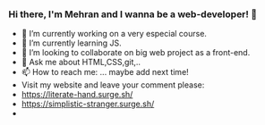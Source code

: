 ### Hi there, I'm Mehran and I wanna be a web-developer! 👋



- 🔭 I’m currently working on a very especial course.
- 🌱 I’m currently learning JS.
- 👯 I’m looking to collaborate on big web project as a front-end.
- 💬 Ask me about HTML,CSS,git,..
- 📫 How to reach me: ... maybe add next time!
- Visit my website and leave your comment please:
-   https://literate-hand.surge.sh/
-   https://simplistic-stranger.surge.sh/
-  
